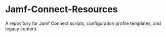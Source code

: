# Jamf-Connect-Resources
A repository for Jamf Connect scripts, configuration profile templates, and legacy content.
